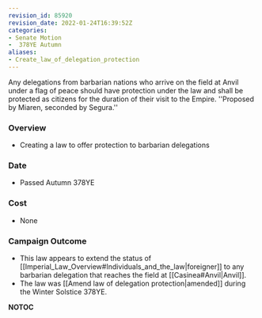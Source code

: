```yaml
---
revision_id: 85920
revision_date: 2022-01-24T16:39:52Z
categories:
- Senate Motion
-  378YE Autumn
aliases:
- Create_law_of_delegation_protection
---
```


Any delegations from barbarian nations who arrive on the field at Anvil under a flag of peace should have protection under the law and shall be protected as citizens for the duration of their visit to the Empire. ''Proposed by Miaren, seconded by Segura.''

### Overview
* Creating a law to offer protection to barbarian delegations

### Date
* Passed Autumn 378YE

### Cost
* None

### Campaign Outcome
* This law appears to extend the status of [[Imperial_Law_Overview#Individuals_and_the_law|foreigner]] to any barbarian delegation that reaches the field at [[Casinea#Anvil|Anvil]].
* The law was [[Amend law of delegation protection|amended]] during the Winter Solstice 378YE.


__NOTOC__